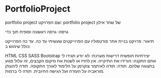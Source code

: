 # PortfolioProject


portfolio project
שם הפרויקט:
portfolio project של שחר אילון

גרסה:
גרסה ראשונה וסופית תוך כדי

תיאור:
פרויקט בניית אתר פורטפוליו עם הפרוייקטים שעשיתי עד כה. עד כה הפרוייקט כולל שימוש ב:

HTML
CSS
SASS
Bootstrap
יצירתיות חופשית
דרישות מערכת:
לא יודע תגידו לי אתם
התקנה:
הורידו את התיקייה.
אין להזיז או לשנות את מיקום הקבצים, זה עלול פגוע בתצוגה שלהם.
תודה:
תודה לאיתמר צוקרמן על הלימוד לאורך התקופה.
תודה ליהונתן מוראביה על העזרה ועל הגישה החיובית.
תודה לי ברמות.
